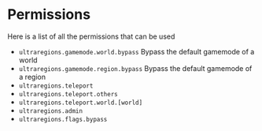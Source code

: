 # Permissions
Here is a list of all the permissions that can be used
<br>

* `ultraregions.gamemode.world.bypass`
    Bypass the default gamemode of a world
* `ultraregions.gamemode.region.bypass`
    Bypass the default gamemode of a region
* `ultraregions.teleport`
* `ultraregions.teleport.others`
* `ultraregions.teleport.world.[world]`
* `ultraregions.admin`
* `ultraregions.flags.bypass`
